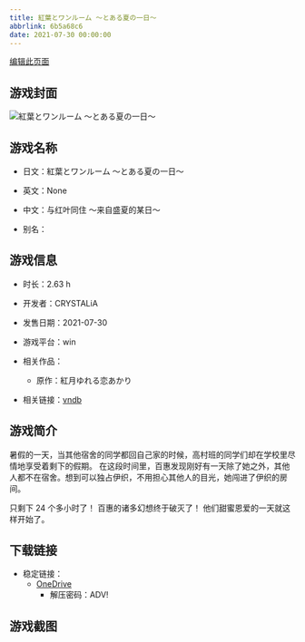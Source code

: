 ```yaml
---
title: 紅葉とワンルーム 〜とある夏の一日〜
abbrlink: 6b5a68c6
date: 2021-07-30 00:00:00
---
```

[编辑此页面](https://github.com/ACG-3/ADV3-source/blob/main/source/_posts/games/%E7%B4%85%E8%91%89%E3%81%A8%E3%83%AF%E3%83%B3%E3%83%AB%E3%83%BC%E3%83%A0%20%E3%80%9C%E3%81%A8%E3%81%82%E3%82%8B%E5%A4%8F%E3%81%AE%E4%B8%80%E6%97%A5%E3%80%9C.md)

## 游戏封面

![紅葉とワンルーム 〜とある夏の一日〜](https://pan.timero.xyz/onedrive/img_lib_001/%E7%B4%85%E8%91%89%E3%81%A8%E3%83%AF%E3%83%B3%E3%83%AB%E3%83%BC%E3%83%A0%20%E3%80%9C%E3%81%A8%E3%81%82%E3%82%8B%E5%A4%8F%E3%81%AE%E4%B8%80%E6%97%A5%E3%80%9C_cover.avif)


## 游戏名称

- 日文：紅葉とワンルーム 〜とある夏の一日〜
- 英文：None
- 中文：与红叶同住 ～来自盛夏的某日～

- 别名：


## 游戏信息

- 时长：2.63 h
- 开发者：CRYSTALiA
- 发售日期：2021-07-30
- 游戏平台：win
- 相关作品：
   - 原作：紅月ゆれる恋あかり

- 相关链接：[vndb](https://vndb.org/v31177)


## 游戏简介

暑假的一天，当其他宿舍的同学都回自己家的时候，高村班的同学们却在学校里尽情地享受着剩下的假期。
在这段时间里，百惠发现刚好有一天除了她之外，其他人都不在宿舍。想到可以独占伊织，不用担心其他人的目光，她闯进了伊织的房间。

只剩下 24 个多小时了！
百惠的诸多幻想终于破灭了！
他们甜蜜恩爱的一天就这样开始了。




## 下载链接

- 稳定链接：
    - [OneDrive](https://pan.timero.xyz/onedrive/adv_lib_001/%E7%B4%85%E8%91%89%E3%81%A8%E3%83%AF%E3%83%B3%E3%83%AB%E3%83%BC%E3%83%A0%20%E3%80%9C%E3%81%A8%E3%81%82%E3%82%8B%E5%A4%8F%E3%81%AE%E4%B8%80%E6%97%A5%E3%80%9C)
        - 解压密码：ADV!



## 游戏截图


